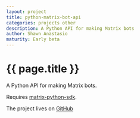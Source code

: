 ```yaml
---
layout: project
title: python-matrix-bot-api
categories: projects other
description: A Python API for making Matrix bots
author: Shawn Anastasio
maturity: Early beta
---
```


# {{ page.title }}
A Python API for making Matrix bots.

Requires [matrix-python-sdk](https://github.com/matrix-org/matrix-python-sdk).

The project lives on [GitHub](https://github.com/shawnanastasio/python-matrix-bot-api/)
